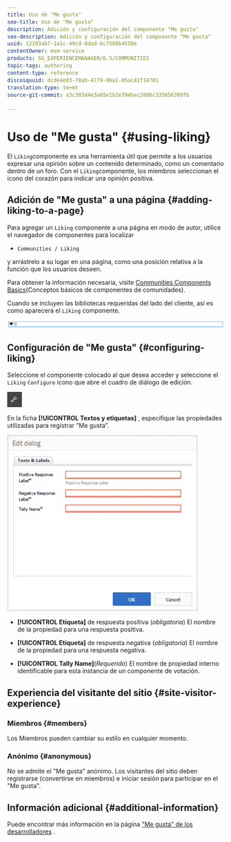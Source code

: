 ```yaml
---
title: Uso de "Me gusta"
seo-title: Uso de "Me gusta"
description: Adición y configuración del componente "Me gusta"
seo-description: Adición y configuración del componente "Me gusta"
uuid: 12103ab7-1a1c-49cd-8dad-6c7508b4550e
contentOwner: msm-service
products: SG_EXPERIENCEMANAGER/6.5/COMMUNITIES
topic-tags: authoring
content-type: reference
discoiquuid: dcde4e03-78ab-4779-96a1-05ac41f14701
translation-type: tm+mt
source-git-commit: a3c303d4e3a85e1b2e794bec2006c335056309fb

---
```



# Uso de &quot;Me gusta&quot; {#using-liking}

El `Liking`componente es una herramienta útil que permite a los usuarios expresar una opinión sobre un contenido determinado, como un comentario dentro de un foro. Con el `Liking`componente, los miembros seleccionan el icono del corazón para indicar una opinión positiva.

## Adición de &quot;Me gusta&quot; a una página {#adding-liking-to-a-page}

Para agregar un `Liking` componente a una página en modo de autor, utilice el navegador de componentes para localizar

* `Communities / Liking`

y arrástrelo a su lugar en una página, como una posición relativa a la función que los usuarios deseen.

Para obtener la información necesaria, visite [Communities Components Basics](basics.md)(Conceptos básicos de componentes de comunidades).

Cuando se incluyen las bibliotecas [](essentials-liking.md#essentials-for-client-side) requeridas del lado del cliente, así es como aparecerá el `Liking` componente.

![chlimage_1-93](assets/chlimage_1-93.png)

## Configuración de &quot;Me gusta&quot; {#configuring-liking}

Seleccione el componente colocado al que desea acceder y seleccione el `Liking` `Configure` icono que abre el cuadro de diálogo de edición.

![chlimage_1-94](assets/chlimage_1-94.png)

En la ficha **[!UICONTROL Textos y etiquetas]** , especifique las propiedades utilizadas para registrar &quot;Me gusta&quot;.

![chlimage_1-95](assets/chlimage_1-95.png)

* **[!UICONTROL Etiqueta]** de respuesta positiva (*obligatoria*) El nombre de la propiedad para una respuesta positiva.

* **[!UICONTROL Etiqueta]** de respuesta negativa (*obligatoria*) El nombre de la propiedad para una respuesta negativa.

* **[!UICONTROL Tally Name]**(*Requerido*) El nombre de propiedad interno identificable para esta instancia de un componente de votación.

## Experiencia del visitante del sitio {#site-visitor-experience}

### Miembros {#members}

Los Miembros pueden cambiar su estilo en cualquier momento.

### Anónimo {#anonymous}

No se admite el &quot;Me gusta&quot; anónimo. Los visitantes del sitio deben registrarse (convertirse en miembros) e iniciar sesión para participar en el &quot;Me gusta&quot;.

## Información adicional {#additional-information}

Puede encontrar más información en la página [&quot;Me gusta&quot; de los desarrolladores](essentials-liking.md) .
